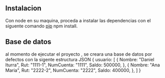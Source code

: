 ## Instalacion

Con node en su maquina, proceda a instalar las dependencias con el siguente comando [pip](https://pip.pypa.io/en/stable/) npm install.


## Base de datos 

al momento de ejecutar el proyecto , se creara una base de datos por defectos con la sigente estructura JSON
 {
 usuario: [
      {
        Nombre: "Daniel Iturra",
        Rut: "1111-1",
        NumCuenta: "1111",
        Saldo: 500000,
      },
      {
        Nombre: "Ana Maria",
        Rut: "2222-2",
        NumCuenta: "2222",
        Saldo: 400000,
      },
    ]
 }
 
 
